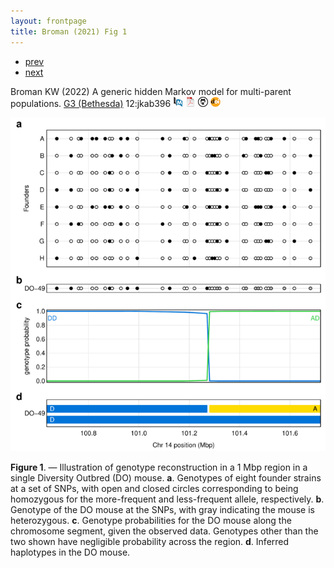 ```yaml
---
layout: frontpage
title: Broman (2021) Fig 1
---
```


<div class="navbar">
  <div class="navbar-inner">
      <ul class="nav">
          <li><a href="mbmixups_fig3.html">prev</a></li>
          <li><a href="mbmixups_fig1.html">next</a></li>
      </ul>
  </div>
</div>

Broman KW (2022) A generic hidden Markov model
for multi-parent populations. [G3
(Bethesda)](https://academic.oup.com/g3journal) 12:jkab396
[![PubMed](../icons16/pubmed-icon.png)](https://pubmed.ncbi.nlm.nih.gov/34791211/)
[![pdf](../icons16/pdf-icon.png)](https://academic.oup.com/g3journal/article-pdf/12/2/jkab396/42382435/jkab396.pdf)
[![GitHub](../icons16/github-icon.png)](https://github.com/kbroman/Paper_GenericHMM)
[![doi](../icons16/doi-icon.png)](https://doi.org/10.1093/g3journal/jkab396)

![Broman (2022) Fig 1](../bigpublpics/genhmm_fig1_lg.png)

**Figure 1**. &mdash; Illustration of genotype reconstruction in a 1
  Mbp region in a single Diversity Outbred (DO) mouse. **a**.
  Genotypes of eight founder strains at a set of SNPs, with open and
  closed circles corresponding to being homozygous for the
  more-frequent and less-frequent allele, respectively. **b**.
  Genotype of the DO mouse at the SNPs, with gray indicating the mouse
  is heterozygous. **c**. Genotype probabilities for the DO mouse
  along the chromosome segment, given the observed data. Genotypes
  other than the two shown have negligible probability across the
  region. **d**. Inferred haplotypes in the DO mouse.

